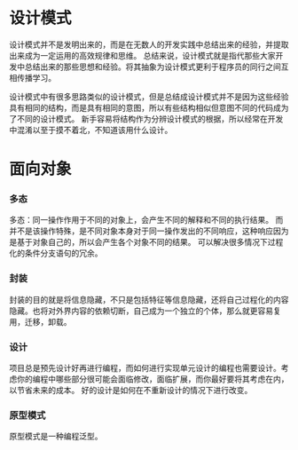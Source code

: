 # 设计模式
设计模式并不是发明出来的，而是在无数人的开发实践中总结出来的经验，并提取出来成为一定运用的高效规律和思维。
总结来说，设计模式就是指代那些大家开发中总结出来的那些思想和经验。将其抽象为设计模式更利于程序员的同行之间互相传播学习。

设计模式中有很多思路类似的设计模式，但是总结成设计模式并不是因为这些经验具有相同的结构，而是具有相同的意图，所以有些结构相似但意图不同的代码成为了不同的设计模式。
新手容易将结构作为分辨设计模式的根据，所以经常在开发中混淆以至于摸不着北，不知道该用什么设计。

# 面向对象
### 多态
多态：同一操作作用于不同的对象上，会产生不同的解释和不同的执行结果。
而并不是该操作特殊，是不同对象本身对于同一操作发出的不同响应，这种响应因为是基于对象自己的，所以会产生各个对象不同的结果。
可以解决很多情况下过程化的条件分支语句的冗余。
### 封装
封装的目的就是将信息隐藏，不只是包括特征等信息隐藏，还将自己过程化的内容隐藏。也将对外界内容的依赖切断，自己成为一个独立的个体，那么就更容易复用，迁移，卸载。


### 设计
项目总是预先设计好再进行编程，而如何进行实现单元设计的编程也需要设计。考虑你的编程中哪些部分很可能会面临修改，面临扩展，而你最好要将其考虑在内，以节省未来的成本。
好的设计是如何在不重新设计的情况下进行改变。

### 原型模式
原型模式是一种编程泛型。

